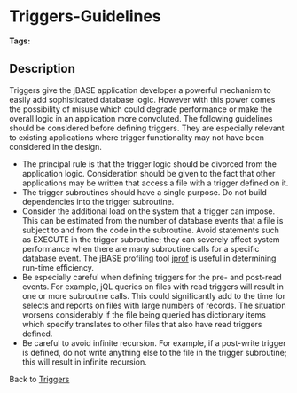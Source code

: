 # Triggers-Guidelines

<PageHeader />

**Tags:**
<badge text='use of triggers' vertical='middle' />

## Description

Triggers give the jBASE application developer a powerful mechanism to easily add sophisticated database logic. However with this power comes the possibility of misuse which could degrade performance or make the overall logic in an application more convoluted. The following guidelines should be considered before defining triggers. They are especially relevant to existing applications where trigger functionality may not have been considered in the design.

- The principal rule is that the trigger logic should be divorced from the application logic. Consideration should be given to the fact that other applications may be written that access a file with a trigger defined on it.
- The trigger subroutines should have a single purpose. Do not build dependencies into the trigger subroutine.
- Consider the additional load on the system that a trigger can impose. This can be estimated from the number of database events that a file is subject to and from the code in the subroutine. Avoid statements such as EXECUTE in the trigger subroutine; they can severely affect system performance when there are many subroutine calls for a specific database event. The jBASE profiling tool [jprof](./../../tools-and-utilities/jprof) is useful in determining run-time efficiency.
- Be especially careful when defining triggers for the pre- and post-read events. For example, jQL queries on files with read triggers will result in one or more subroutine calls. This could significantly add to the time for selects and reports on files with large numbers of records. The situation worsens considerably if the file being queried has dictionary items which specify translates to other files that also have read triggers defined.
- Be careful to avoid infinite recursion. For example, if a post-write trigger is defined, do not write anything else to the file in the trigger subroutine; this will result in infinite recursion.

Back to [Triggers](./../README.md)

<PageFooter />
